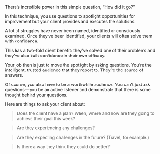 There’s incredible power in this simple question, “How did it go?”

In this technique, you use questions to spotlight opportunities for improvement but your client provides and executes the solutions.

A lot of struggles have never been named, identified or consciously examined. Once they’ve been identified, your clients will often solve them with confidence.

This has a two-fold client benefit: they’ve solved one of their problems and they’ve also built confidence in their own efficacy.

Your job then is just to move the spotlight by asking questions. You’re the intelligent, trusted audience that they report to. They’re the source of answers.

Of course, you also have to be a worthwhile audience. You can’t just ask questions — you be an active listener and demonstrate that there is some thought behind your questions.

Here are things to ask your client about:

>Does the client have a plan? When, where and how are they going to achieve their goal this week?

>Are they experiencing any challenges?

>Are they expecting challenges in the future? (Travel, for example.)

>Is there a way they think they could do better?